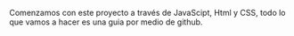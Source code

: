 Comenzamos con este proyecto a través de JavaScipt, Html y CSS, todo lo que vamos a hacer es una guia por medio de github.
